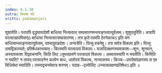 ```yaml
---
index: 6.1.30
sutra: विभाषा श्वेः
vritti: padamanjari
---
```


 शुशावेति। परावपि वृद्ध्यायादेशौ बाधित्वा नित्यत्वात् सम्प्रसारणमन्तरङ्गत्वात्पूर्वत्वम्। शुशुवतुरिति। अत्रापि परत्वात्प्रापमियण्ंó बाधित्वा नित्यत्वात्सम्प्रसारणम्। तत्र कृते परमपि ठेरनेकाचःऽ इति यणं बाधित्वान्तरङ्गत्वात्पूर्वत्वम्, पश्चादुवङदेशः। अन्यत्रेति। पित्सु वचनेषु। तत्र सर्वत्र विकल्प इति। पित्सु तावद्विकल्प्यते; प्रतिषेधकाभावात्। कित्स्वपि परत्वादयं विकल्पः। यजादिलक्षणस्यावकाशः--शूनः, शूनवान्, अस्यावकाशः पिद्ववचनानि; किति लिट।लुभयप्रसंगे परत्वादयं विकल्पः। अब्यासस्यापि न भवतीति। किमिति न भवति? न तावत् परत्वादनेन कल्पेन बाधः, धातोरयं विकल्पः, नाभ्यासस्य। किञ्च--उभयेषांग्रहणस्य स एव विधिर्यथा स्यादिति। तस्माद्वचनमेवात्र शरणम्। यदाह--ठ्स्वेर्लिट।ल्भ्यासलक्षणप्रतिषेधःऽ इति ॥